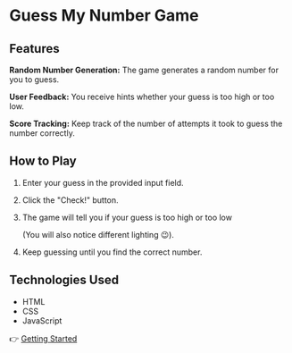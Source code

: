 # Guess My Number Game

## Features

**Random Number Generation:** The game generates a random number for you to guess.

**User Feedback:** You receive hints whether your guess is too high or too low.

**Score Tracking:** Keep track of the number of attempts it took to guess the number correctly.

## How to Play

1. Enter your guess in the provided input field.

2. Click the "Check!" button.

3. The game will tell you if your guess is too high or too low

   (You will also notice different lighting 😉).

4. Keep guessing until you find the correct number.

## Technologies Used

- HTML
- CSS
- JavaScript

👉 [Getting Started](https://milanilic-w28.github.io/guess-my-number-game/)
